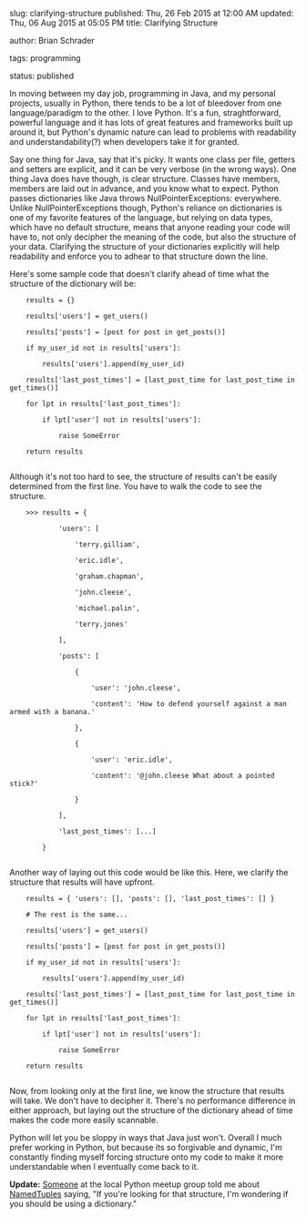 slug: clarifying-structure
published: Thu, 26 Feb 2015 at 12:00 AM
updated: Thu, 06 Aug 2015 at 05:05 PM
title: Clarifying Structure

author: Brian Schrader

tags: programming

status: published


<link rel="stylesheet" href="http://yandex.st/highlightjs/8.0/styles/default.min.css">

<script src="http://yandex.st/highlightjs/8.0/highlight.min.js"></script>

<script>hljs.initHighlightingOnLoad();</script>



In moving between my day job, programming in Java, and my personal projects, usually in Python, there tends to be a lot of bleedover from one language/paradigm to the other. I love Python. It's a fun, straghtforward, powerful language and it has lots of great features and frameworks built up around it, but Python's dynamic nature can lead to problems with readability and understandability(?) when developers take it for granted.



Say one thing for Java, say that it's picky. It wants one class per file, getters and setters are explicit, and it can be very verbose (in the wrong ways). One thing Java does have though, is clear structure. Classes have members, members are laid out in advance, and you know what to expect. Python passes dictionaries like Java throws NullPointerExceptions: everywhere. Unlike NullPointerExceptions though, Python's reliance on dictionaries is one of my favorite features of the language, but relying on data types, which have no default structure, means that anyone reading your code will have to, not only decipher the meaning of the code, but also the structure of your data. Clarifying the structure of your dictionaries explicitly will help readability and enforce you to adhear to that structure down the line.



Here's some sample code that doesn't clarify ahead of time what the structure of the dictionary will be:



<pre><code class='python'>    results = {}

    results['users'] = get_users()

    results['posts'] = [post for post in get_posts()]

    if my_user_id not in results['users']:

    	results['users'].append(my_user_id)

    results['last_post_times'] = [last_post_time for last_post_time in get_times()]

    for lpt in results['last_post_times']:

    	if lpt['user'] not in results['users']:

    		raise SomeError

    return results

</code></pre>



Although it's not too hard to see, the structure of results can't be easily determined from the first line. You have to walk the code to see the structure.



<pre><code class='python'>    >>> results = {

    		'users': [

    			'terry.gilliam',

    			'eric.idle',

    			'graham.chapman',

    			'john.cleese',

    			'michael.palin',

    			'terry.jones'

    		],

    		'posts': [

    			{ 

    				'user': 'john.cleese',  

    				'content': 'How to defend yourself against a man armed with a banana.'

    			},

    			{

    				'user': 'eric.idle',

    				'content': '@john.cleese What about a pointed stick?'

    			}

    		],

    		'last_post_times': [...]

    	}

</code></pre>



Another way of laying out this code would be like this. Here, we clarify the structure that results will have upfront.



<pre><code class='python'>    results = { 'users': [], 'posts': [], 'last_post_times': [] }

    # The rest is the same...

    results['users'] = get_users()

    results['posts'] = [post for post in get_posts()]

    if my_user_id not in results['users']:

    	results['users'].append(my_user_id)

    results['last_post_times'] = [last_post_time for last_post_time in get_times()]

    for lpt in results['last_post_times']:

    	if lpt['user'] not in results['users']:

    		raise SomeError

    return results

</pre></code>



Now, from looking only at the first line, we know the structure that results will take. We don't have to decipher it. There's no performance difference in either approach, but laying out the structure of the dictionary ahead of time makes the code more easily scannable. 



Python will let you be sloppy in ways that Java just won't. Overall I much prefer working in Python, but because its so forgivable and dynamic, I'm constantly finding myself forcing structure onto my code to make it more understandable when I eventually come back to it.



**Update:** [Someone](https://twitter.com/macromicah) at the local Python meetup group told me about [NamedTuples](http://stackoverflow.com/a/2970722/2085172) saying, "If you're looking for that structure, I'm wondering if you should be using a dictionary."

